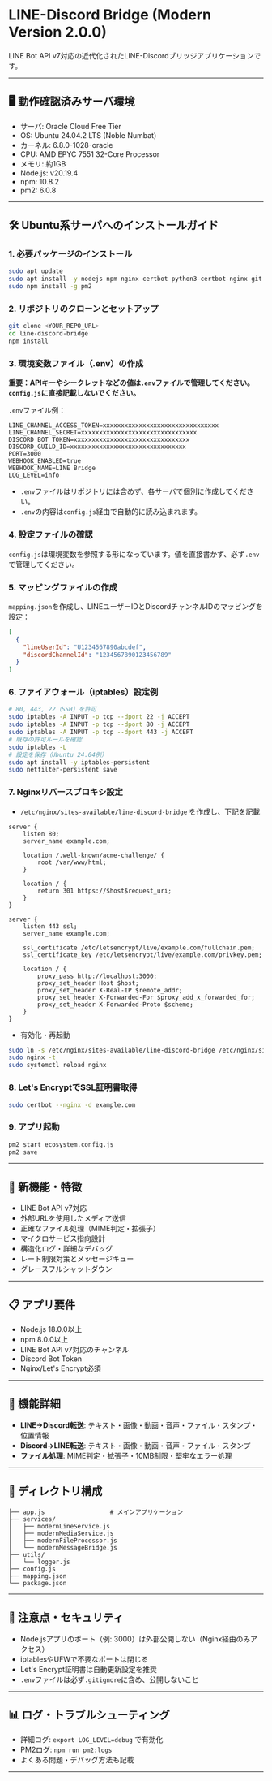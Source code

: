 # LINE-Discord Bridge (Modern Version 2.0.0)

LINE Bot API v7対応の近代化されたLINE-Discordブリッジアプリケーションです。

---

## 🖥️ 動作確認済みサーバ環境

- サーバ: Oracle Cloud Free Tier
- OS: Ubuntu 24.04.2 LTS (Noble Numbat)
- カーネル: 6.8.0-1028-oracle
- CPU: AMD EPYC 7551 32-Core Processor
- メモリ: 約1GB
- Node.js: v20.19.4
- npm: 10.8.2
- pm2: 6.0.8

---

## 🛠️ Ubuntu系サーバへのインストールガイド

### 1. 必要パッケージのインストール

```bash
sudo apt update
sudo apt install -y nodejs npm nginx certbot python3-certbot-nginx git
sudo npm install -g pm2
```

### 2. リポジトリのクローンとセットアップ

```bash
git clone <YOUR_REPO_URL>
cd line-discord-bridge
npm install
```

### 3. 環境変数ファイル（.env）の作成

**重要：APIキーやシークレットなどの値は`.env`ファイルで管理してください。`config.js`に直接記載しないでください。**

`.env`ファイル例：

```env
LINE_CHANNEL_ACCESS_TOKEN=xxxxxxxxxxxxxxxxxxxxxxxxxxxxxxxx
LINE_CHANNEL_SECRET=xxxxxxxxxxxxxxxxxxxxxxxxxxxxxxxx
DISCORD_BOT_TOKEN=xxxxxxxxxxxxxxxxxxxxxxxxxxxxxxxx
DISCORD_GUILD_ID=xxxxxxxxxxxxxxxxxxxxxxxxxxxxxxxx
PORT=3000
WEBHOOK_ENABLED=true
WEBHOOK_NAME=LINE Bridge
LOG_LEVEL=info
```

- `.env`ファイルはリポジトリには含めず、各サーバで個別に作成してください。
- `.env`の内容は`config.js`経由で自動的に読み込まれます。

### 4. 設定ファイルの確認

`config.js`は環境変数を参照する形になっています。値を直接書かず、必ず`.env`で管理してください。

### 5. マッピングファイルの作成

`mapping.json`を作成し、LINEユーザーIDとDiscordチャンネルIDのマッピングを設定：

```json
[
  {
    "lineUserId": "U1234567890abcdef",
    "discordChannelId": "1234567890123456789"
  }
]
```

### 6. ファイアウォール（iptables）設定例

```bash
# 80, 443, 22（SSH）を許可
sudo iptables -A INPUT -p tcp --dport 22 -j ACCEPT
sudo iptables -A INPUT -p tcp --dport 80 -j ACCEPT
sudo iptables -A INPUT -p tcp --dport 443 -j ACCEPT
# 既存の許可ルールを確認
sudo iptables -L
# 設定を保存（Ubuntu 24.04例）
sudo apt install -y iptables-persistent
sudo netfilter-persistent save
```

### 7. Nginxリバースプロキシ設定

- `/etc/nginx/sites-available/line-discord-bridge` を作成し、下記を記載

```nginx
server {
    listen 80;
    server_name example.com;

    location /.well-known/acme-challenge/ {
        root /var/www/html;
    }

    location / {
        return 301 https://$host$request_uri;
    }
}

server {
    listen 443 ssl;
    server_name example.com;

    ssl_certificate /etc/letsencrypt/live/example.com/fullchain.pem;
    ssl_certificate_key /etc/letsencrypt/live/example.com/privkey.pem;

    location / {
        proxy_pass http://localhost:3000;
        proxy_set_header Host $host;
        proxy_set_header X-Real-IP $remote_addr;
        proxy_set_header X-Forwarded-For $proxy_add_x_forwarded_for;
        proxy_set_header X-Forwarded-Proto $scheme;
    }
}
```

- 有効化・再起動

```bash
sudo ln -s /etc/nginx/sites-available/line-discord-bridge /etc/nginx/sites-enabled/
sudo nginx -t
sudo systemctl reload nginx
```

### 8. Let's EncryptでSSL証明書取得

```bash
sudo certbot --nginx -d example.com
```

### 9. アプリ起動

```bash
pm2 start ecosystem.config.js
pm2 save
```

---

## 🚀 新機能・特徴

- LINE Bot API v7対応
- 外部URLを使用したメディア送信
- 正確なファイル処理（MIME判定・拡張子）
- マイクロサービス指向設計
- 構造化ログ・詳細なデバッグ
- レート制限対策とメッセージキュー
- グレースフルシャットダウン

---

## 📋 アプリ要件

- Node.js 18.0.0以上
- npm 8.0.0以上
- LINE Bot API v7対応のチャンネル
- Discord Bot Token
- Nginx/Let's Encrypt必須

---

## 🔧 機能詳細

- **LINE→Discord転送**: テキスト・画像・動画・音声・ファイル・スタンプ・位置情報
- **Discord→LINE転送**: テキスト・画像・動画・音声・ファイル・スタンプ
- **ファイル処理**: MIME判定・拡張子・10MB制限・堅牢なエラー処理

---

## 📁 ディレクトリ構成

```
├── app.js                  # メインアプリケーション
├── services/
│   ├── modernLineService.js
│   ├── modernMediaService.js
│   ├── modernFileProcessor.js
│   └── modernMessageBridge.js
├── utils/
│   └── logger.js
├── config.js
├── mapping.json
└── package.json
```

---

## 🚦 注意点・セキュリティ

- Node.jsアプリのポート（例: 3000）は外部公開しない（Nginx経由のみアクセス）
- iptablesやUFWで不要なポートは閉じる
- Let's Encrypt証明書は自動更新設定を推奨
- `.env`ファイルは必ず`.gitignore`に含め、公開しないこと

---

## 📊 ログ・トラブルシューティング

- 詳細ログ: `export LOG_LEVEL=debug` で有効化
- PM2ログ: `npm run pm2:logs`
- よくある問題・デバッグ方法も記載

---
